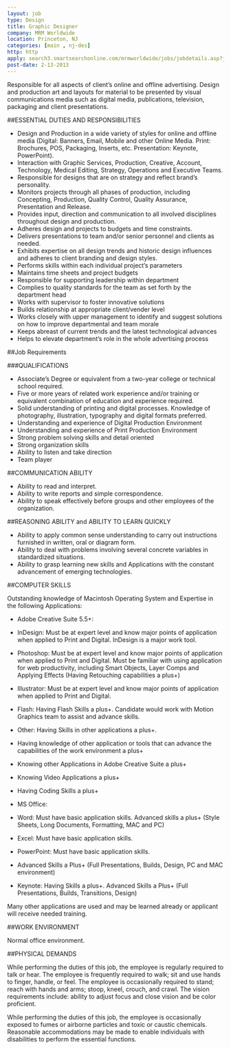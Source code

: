 ```yaml
---
layout: job
type: Design
title: Graphic Designer
company: MRM Worldwide
location: Princeton, NJ
categories: [main , nj-des]
http: http
apply: search3.smartsearchonline.com/mrmworldwide/jobs/jobdetails.asp?job_number=537&sourcename=WorkCreative.net
post-date: 2-13-2013
---
```


Responsible for all aspects of client’s online and offline advertising. Design and production art and layouts for material to be presented by visual communications media such as digital media, publications, television, packaging and client presentations.
 
##ESSENTIAL DUTIES AND RESPONSIBILITIES

* Design and Production in a wide variety of styles for online and offline media (Digital: Banners, Email, Mobile and other Online Media. Print: Brochures, POS, Packaging, Inserts, etc. Presentation: Keynote, PowerPoint).
* Interaction with Graphic Services, Production, Creative, Account, Technology, Medical Editing, Strategy, Operations and Executive Teams.
* Responsible for designs that are on strategy and reflect brand’s personality.
* Monitors projects through all phases of production, including Concepting, Production, Quality Control, Quality Assurance, Presentation and Release.
* Provides input, direction and communication to all involved disciplines throughout design and production.
* Adheres design and projects to budgets and time constraints.
* Delivers presentations to team and/or senior personnel and clients as needed.
* Exhibits expertise on all design trends and historic design influences and adheres to client branding and design styles.
* Performs skills within each individual project’s parameters
* Maintains time sheets and project budgets
* Responsible for supporting leadership within department
* Complies to quality standards for the team as set forth by the department head
* Works with supervisor to foster innovative solutions
* Builds relationship at appropriate client/vender level
* Works closely with upper management to identify and suggest solutions on how to improve departmental and team morale
* Keeps abreast of current trends and the latest technological advances
* Helps to elevate department’s role in the whole advertising process

 


##Job Requirements

###QUALIFICATIONS

* Associate’s Degree or equivalent from a two-year college or technical school required.
* Five or more years of related work experience and/or training or equivalent combination of education and experience required.
* Solid understanding of printing and digital processes. Knowledge of photography, illustration, typography and digital formats preferred.
* Understanding and experience of Digital Production Environment
* Understanding and experience of Print Production Environment
* Strong problem solving skills and detail oriented
* Strong organization skills
* Ability to listen and take direction
* Team player

##COMMUNICATION ABILITY
 
* Ability to read and interpret.
* Ability to write reports and simple correspondence.
* Ability to speak effectively before groups and other employees of the organization.
 
##REASONING ABILITY and ABILITY TO LEARN QUICKLY
* Ability to apply common sense understanding to carry out instructions furnished in written, oral or diagram form.
* Ability to deal with problems involving several concrete variables in standardized situations.
* Ability to grasp learning new skills and Applications with the constant advancement of emerging technologies.

##COMPUTER SKILLS

Outstanding knowledge of Macintosh Operating System and Expertise in the following Applications:

* Adobe Creative Suite 5.5+:
 * InDesign: Must be at expert level and know major points of application when applied to Print and Digital. InDesign is a major work tool.
 * Photoshop: Must be at expert level and know major points of application when applied to Print and Digital. Must be familiar with using application for web productivity, including Smart Objects, Layer Comps and Applying Effects (Having Retouching capabilities a plus+)
 * Illustrator: Must be at expert level and know major points of application when applied to Print and Digital.
 * Flash: Having Flash Skills a plus+. Candidate would work with Motion Graphics team to assist and advance skills.
 * Other: Having Skills in other applications a plus+.
 * Having knowledge of other application or tools that can advance the capabilities of the work environment a plus+
 * Knowing other Applications in Adobe Creative Suite a plus+
 * Knowing Video Applications a plus+
 * Having Coding Skills a plus+
 
* MS Office:
 * Word: Must have basic application skills. Advanced skills a plus+ (Style Sheets, Long Documents, Formatting, MAC and PC)
 * Excel: Must have basic application skills.
 * PowerPoint: Must have basic application skills.
 * Advanced Skills a Plus+ (Full Presentations, Builds, Design, PC and MAC environment)
 * Keynote: Having Skills a plus+. Advanced Skills a Plus+ (Full Presentations, Builds, Transitions, Design)

Many other applications are used and may be learned already or applicant will receive needed training.
 
##WORK ENVIRONMENT

Normal office environment.

##PHYSICAL DEMANDS

While performing the duties of this job, the employee is regularly required to talk or hear. The employee is frequently required to walk; sit and use hands to finger, handle, or feel. The employee is occasionally required to stand; reach with hands and arms; stoop, kneel, crouch, and crawl. The vision requirements include: ability to adjust focus and close vision and be color proficient.
 
While performing the duties of this job, the employee is occasionally exposed to fumes or airborne particles and toxic or caustic chemicals.
Reasonable accommodations may be made to enable individuals with disabilities to perform the essential functions.